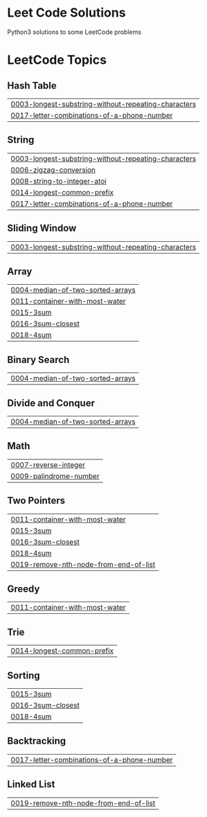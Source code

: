 # Leet Code Solutions
Python3 solutions to some LeetCode problems

<!---LeetCode Topics Start-->
# LeetCode Topics
## Hash Table
|  |
| ------- |
| [0003-longest-substring-without-repeating-characters](https://github.com/IzzeddinTeeti/LeetCodeSolutions/tree/master/0003-longest-substring-without-repeating-characters) |
| [0017-letter-combinations-of-a-phone-number](https://github.com/IzzeddinTeeti/LeetCodeSolutions/tree/master/0017-letter-combinations-of-a-phone-number) |
## String
|  |
| ------- |
| [0003-longest-substring-without-repeating-characters](https://github.com/IzzeddinTeeti/LeetCodeSolutions/tree/master/0003-longest-substring-without-repeating-characters) |
| [0006-zigzag-conversion](https://github.com/IzzeddinTeeti/LeetCodeSolutions/tree/master/0006-zigzag-conversion) |
| [0008-string-to-integer-atoi](https://github.com/IzzeddinTeeti/LeetCodeSolutions/tree/master/0008-string-to-integer-atoi) |
| [0014-longest-common-prefix](https://github.com/IzzeddinTeeti/LeetCodeSolutions/tree/master/0014-longest-common-prefix) |
| [0017-letter-combinations-of-a-phone-number](https://github.com/IzzeddinTeeti/LeetCodeSolutions/tree/master/0017-letter-combinations-of-a-phone-number) |
## Sliding Window
|  |
| ------- |
| [0003-longest-substring-without-repeating-characters](https://github.com/IzzeddinTeeti/LeetCodeSolutions/tree/master/0003-longest-substring-without-repeating-characters) |
## Array
|  |
| ------- |
| [0004-median-of-two-sorted-arrays](https://github.com/IzzeddinTeeti/LeetCodeSolutions/tree/master/0004-median-of-two-sorted-arrays) |
| [0011-container-with-most-water](https://github.com/IzzeddinTeeti/LeetCodeSolutions/tree/master/0011-container-with-most-water) |
| [0015-3sum](https://github.com/IzzeddinTeeti/LeetCodeSolutions/tree/master/0015-3sum) |
| [0016-3sum-closest](https://github.com/IzzeddinTeeti/LeetCodeSolutions/tree/master/0016-3sum-closest) |
| [0018-4sum](https://github.com/IzzeddinTeeti/LeetCodeSolutions/tree/master/0018-4sum) |
## Binary Search
|  |
| ------- |
| [0004-median-of-two-sorted-arrays](https://github.com/IzzeddinTeeti/LeetCodeSolutions/tree/master/0004-median-of-two-sorted-arrays) |
## Divide and Conquer
|  |
| ------- |
| [0004-median-of-two-sorted-arrays](https://github.com/IzzeddinTeeti/LeetCodeSolutions/tree/master/0004-median-of-two-sorted-arrays) |
## Math
|  |
| ------- |
| [0007-reverse-integer](https://github.com/IzzeddinTeeti/LeetCodeSolutions/tree/master/0007-reverse-integer) |
| [0009-palindrome-number](https://github.com/IzzeddinTeeti/LeetCodeSolutions/tree/master/0009-palindrome-number) |
## Two Pointers
|  |
| ------- |
| [0011-container-with-most-water](https://github.com/IzzeddinTeeti/LeetCodeSolutions/tree/master/0011-container-with-most-water) |
| [0015-3sum](https://github.com/IzzeddinTeeti/LeetCodeSolutions/tree/master/0015-3sum) |
| [0016-3sum-closest](https://github.com/IzzeddinTeeti/LeetCodeSolutions/tree/master/0016-3sum-closest) |
| [0018-4sum](https://github.com/IzzeddinTeeti/LeetCodeSolutions/tree/master/0018-4sum) |
| [0019-remove-nth-node-from-end-of-list](https://github.com/IzzeddinTeeti/LeetCodeSolutions/tree/master/0019-remove-nth-node-from-end-of-list) |
## Greedy
|  |
| ------- |
| [0011-container-with-most-water](https://github.com/IzzeddinTeeti/LeetCodeSolutions/tree/master/0011-container-with-most-water) |
## Trie
|  |
| ------- |
| [0014-longest-common-prefix](https://github.com/IzzeddinTeeti/LeetCodeSolutions/tree/master/0014-longest-common-prefix) |
## Sorting
|  |
| ------- |
| [0015-3sum](https://github.com/IzzeddinTeeti/LeetCodeSolutions/tree/master/0015-3sum) |
| [0016-3sum-closest](https://github.com/IzzeddinTeeti/LeetCodeSolutions/tree/master/0016-3sum-closest) |
| [0018-4sum](https://github.com/IzzeddinTeeti/LeetCodeSolutions/tree/master/0018-4sum) |
## Backtracking
|  |
| ------- |
| [0017-letter-combinations-of-a-phone-number](https://github.com/IzzeddinTeeti/LeetCodeSolutions/tree/master/0017-letter-combinations-of-a-phone-number) |
## Linked List
|  |
| ------- |
| [0019-remove-nth-node-from-end-of-list](https://github.com/IzzeddinTeeti/LeetCodeSolutions/tree/master/0019-remove-nth-node-from-end-of-list) |
<!---LeetCode Topics End-->